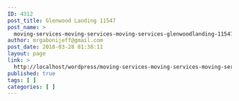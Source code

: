 ```yaml
---
ID: 4312
post_title: Glenwood Landing 11547
post_name: >
  moving-services-moving-services-moving-services-glenwoodlanding-11547
author: mrgabonijeff@gmail.com
post_date: 2018-03-28 01:38:11
layout: page
link: >
  http://localhost/wordpress/moving-services-moving-services-moving-services-glenwoodlanding-11547/
published: true
tags: [ ]
categories: [ ]
---
```

